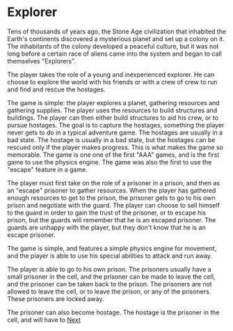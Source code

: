 # Explorer

Tens of thousands of years ago, the Stone Age civilization that inhabited the Earth's continents discovered a mysterious planet and set up a colony on it. The inhabitants of the colony developed a peaceful culture, but it was not long before a certain race of aliens came into the system and began to call themselves "Explorers".

The player takes the role of a young and inexperienced explorer. He can choose to explore the world with his friends or with a crew of crew to run and find and rescue the hostages.

The game is simple: the player explores a planet, gathering resources and gathering supplies. The player uses the resources to build structures and buildings. The player can then either build structures to aid his crew, or to pursue hostages. The goal is to capture the hostages, something the player never gets to do in a typical adventure game. The hostages are usually in a bad state. The hostage is usually in a bad state, but the hostages can be rescued only if the player makes progress. This is what makes the game so memorable. The game is one one of the first "AAA" games, and is the first game to use the physics engine. The game was also the first to use the "escape" feature in a game.

The player must first take on the role of a prisoner in a prison, and then as an "escape" prisoner to gather resources. When the player has gathered enough resources to get to the prison, the prisoner gets to go to his own prison and negotiate with the guard. The player can choose to sell himself to the guard in order to gain the trust of the prisoner, or to escape his prison, but the guards will remember that he is an escaped prisoner. The guards are unhappy with the player, but they don't know that he is an escape prisoner.

The game is simple, and features a simple physics engine for movement, and the player is able to use his special abilities to attack and run away.

The player is able to go to his own prison. The prisoners usually have a small prisoner in the cell, and the prisoner can be made to leave the cell, and the prisoner can be taken back to the prison. The prisoners are not allowed to leave the cell, or to leave the prison, or any of the prisoners. These prisoners are locked away.

The prisoner can also become hostage. The hostage is the prisoner in the cell, and will have to
[Next](329.md)